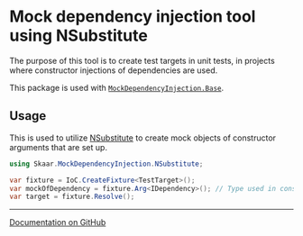 Mock dependency injection tool using NSubstitute
===

The purpose of this tool is to create test targets in unit tests,
in projects where constructor injections of dependencies are used.

This package is used with [`MockDependencyInjection.Base`](https://www.nuget.org/packages/MockDependencyInjection.Base).

## Usage

This is used to utilize [NSubstitute](https://nsubstitute.github.io/) to
create mock objects of constructor arguments that are set up.

```C#
using Skaar.MockDependencyInjection.NSubstitute;

var fixture = IoC.CreateFixture<TestTarget>();
var mockOfDependency = fixture.Arg<IDependency>(); // Type used in constructor of TestTarget
var target = fixture.Resolve();
```

---

[Documentation on GitHub](https://github.com/oyms/MockDependencyInjection/blob/main/README.md)
